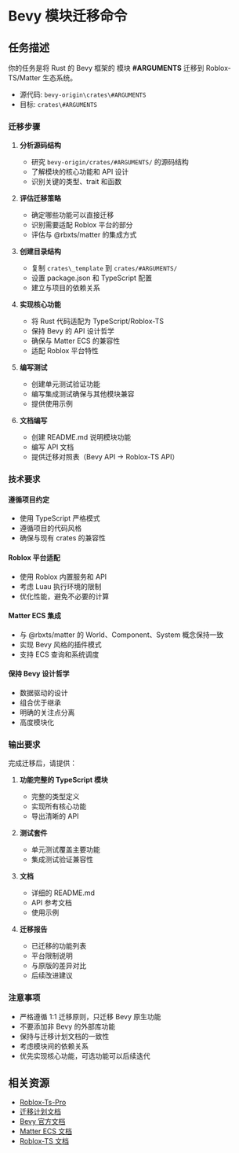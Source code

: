 # Bevy 模块迁移命令


## 任务描述

你的任务是将 Rust 的 Bevy 框架的 模块 **#ARGUMENTS** 迁移到 Roblox-TS/Matter 生态系统。

- 源代码: `bevy-origin\crates\#ARGUMENTS`
- 目标: `crates\#ARGUMENTS`

### 迁移步骤

1. **分析源码结构**
   - 研究 `bevy-origin/crates/#ARGUMENTS/` 的源码结构
   - 了解模块的核心功能和 API 设计
   - 识别关键的类型、trait 和函数

2. **评估迁移策略**
   - 确定哪些功能可以直接迁移
   - 识别需要适配 Roblox 平台的部分
   - 评估与 @rbxts/matter 的集成方式

3. **创建目录结构**
   - 复制 `crates\_template` 到  `crates/#ARGUMENTS/`
   - 设置 package.json 和 TypeScript 配置
   - 建立与项目的依赖关系

4. **实现核心功能**
   - 将 Rust 代码适配为 TypeScript/Roblox-TS
   - 保持 Bevy 的 API 设计哲学
   - 确保与 Matter ECS 的兼容性
   - 适配 Roblox 平台特性

5. **编写测试**
   - 创建单元测试验证功能
   - 编写集成测试确保与其他模块兼容
   - 提供使用示例

6. **文档编写**
   - 创建 README.md 说明模块功能
   - 编写 API 文档
   - 提供迁移对照表（Bevy API → Roblox-TS API）

### 技术要求

#### 遵循项目约定
- 使用 TypeScript 严格模式
- 遵循项目的代码风格
- 确保与现有 crates 的兼容性

#### Roblox 平台适配
- 使用 Roblox 内置服务和 API
- 考虑 Luau 执行环境的限制
- 优化性能，避免不必要的计算

#### Matter ECS 集成
- 与 @rbxts/matter 的 World、Component、System 概念保持一致
- 实现 Bevy 风格的插件模式
- 支持 ECS 查询和系统调度

#### 保持 Bevy 设计哲学
- 数据驱动的设计
- 组合优于继承
- 明确的关注点分离
- 高度模块化

### 输出要求

完成迁移后，请提供：

1. **功能完整的 TypeScript 模块**
   - 完整的类型定义
   - 实现所有核心功能
   - 导出清晰的 API

2. **测试套件**
   - 单元测试覆盖主要功能
   - 集成测试验证兼容性

3. **文档**
   - 详细的 README.md
   - API 参考文档
   - 使用示例

4. **迁移报告**
   - 已迁移的功能列表
   - 平台限制说明
   - 与原版的差异对比
   - 后续改进建议

### 注意事项

- 严格遵循 1:1 迁移原则，只迁移 Bevy 原生功能
- 不要添加非 Bevy 的外部库功能
- 保持与迁移计划文档的一致性
- 考虑模块间的依赖关系
- 优先实现核心功能，可选功能可以后续迭代

## 相关资源
- [Roblox-Ts-Pro](.claude\agents\roblox-ts-pro.md)
- [迁移计划文档](../../../docs/migration-plan.md)
- [Bevy 官方文档](https://bevyengine.org/)
- [Matter ECS 文档](https://matter-ecs.github.io/matter/)
- [Roblox-TS 文档](https://roblox-ts.com/)